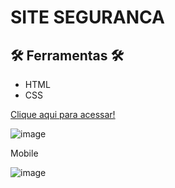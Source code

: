 # SITE SEGURANCA

## 🛠️ Ferramentas 🛠️
- HTML
- CSS 



[Clique aqui para acessar!](https://andrewchucrute.github.io/SITE-SEGURANCA/)

![image](https://user-images.githubusercontent.com/103382295/185676884-d6ea99ea-040d-4d74-8318-a902fb56d6cc.png)

Mobile

![image](https://user-images.githubusercontent.com/103382295/185676982-5430263f-0af3-45fc-815d-2f0230f1a9f6.png)

